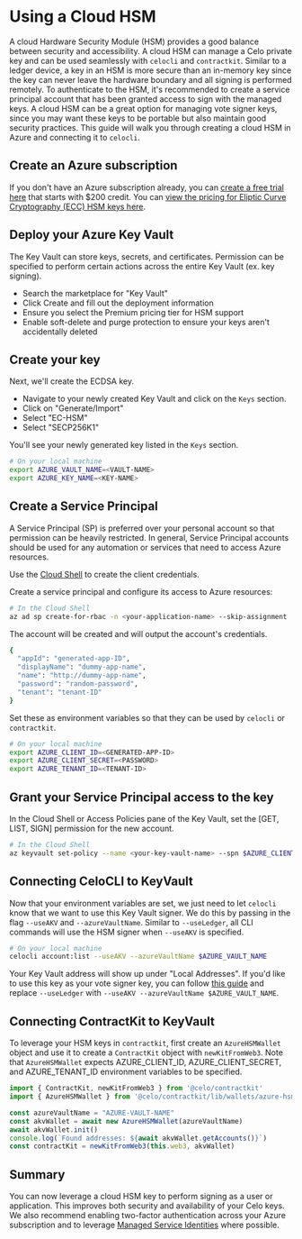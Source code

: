 # Using a Cloud HSM

A cloud Hardware Security Module (HSM) provides a good balance between security and accessibility. A cloud HSM can manage a Celo private key and can be used seamlessly with `celocli` and `contractkit`. Similar to a ledger device, a key in an HSM is more secure than an in-memory key since the key can never leave the hardware boundary and all signing is performed remotely. To authenticate to the HSM, it's recommended to create a service principal account that has been granted access to sign with the managed keys. A cloud HSM can be a great option for managing vote signer keys, since you may want these keys to be portable but also maintain good security practices. This guide will walk you through creating a cloud HSM in Azure and connecting it to `celocli`. 

## Create an Azure subscription

If you don't have an Azure subscription already, you can [create a free trial here](https://azure.microsoft.com/free/) that starts with $200 credit. You can [view the pricing for Eliptic Curve Cryptography (ECC) HSM keys here](https://azure.microsoft.com/pricing/details/key-vault/).

## Deploy your Azure Key Vault

The Key Vault can store keys, secrets, and certificates. Permission can be specified to perform certain actions across the entire Key Vault (ex. key signing).
- Search the marketplace for "Key Vault"
- Click Create and fill out the deployment information
- Ensure you select the Premium pricing tier for HSM support
- Enable soft-delete and purge protection to ensure your keys aren't accidentally deleted

## Create your key

Next, we'll create the ECDSA key. 
- Navigate to your newly created Key Vault and click on the `Keys` section. 
- Click on "Generate/Import"
- Select "EC-HSM"
- Select "SECP256K1"

You'll see your newly generated key listed in the `Keys` section.

```bash
# On your local machine
export AZURE_VAULT_NAME=<VAULT-NAME>
export AZURE_KEY_NAME=<KEY-NAME>
```

## Create a Service Principal

A Service Principal (SP) is preferred over your personal account so that permission can be heavily restricted. In general, Service Principal accounts should be used for any automation or services that need to access Azure resources.

Use the [Cloud Shell](https://shell.azure.com/bash) to create the client credentials.

Create a service principal and configure its access to Azure resources:

```bash
# In the Cloud Shell
az ad sp create-for-rbac -n <your-application-name> --skip-assignment
```

The account will be created and will output the account's credentials.

```bash
{
  "appId": "generated-app-ID",
  "displayName": "dummy-app-name",
  "name": "http://dummy-app-name",
  "password": "random-password",
  "tenant": "tenant-ID"
}
```

Set these as environment variables so that they can be used by `celocli` or `contractkit`.

```bash
# On your local machine
export AZURE_CLIENT_ID=<GENERATED-APP-ID>
export AZURE_CLIENT_SECRET=<PASSWORD>
export AZURE_TENANT_ID=<TENANT-ID>
```

## Grant your Service Principal access to the key

In the Cloud Shell or Access Policies pane of the Key Vault, set the [GET, LIST, SIGN] permission for the new account.

```bash
# In the Cloud Shell
az keyvault set-policy --name <your-key-vault-name> --spn $AZURE_CLIENT_ID --key-permissions get list sign
```

## Connecting CeloCLI to KeyVault

Now that your environment variables are set, we just need to let `celocli` know that we want to use this Key Vault signer. We do this by passing in the flag `--useAKV` and `--azureVaultName`. Similar to `--useLedger`, all CLI commands will use the HSM signer when `--useAKV` is specified.

```bash
# On your local machine
celocli account:list --useAKV --azureVaultName $AZURE_VAULT_NAME
```

Your Key Vault address will show up under "Local Addresses". If you'd like to use this key as your vote signer key, you can follow [this guide](./quick-start.md#authorize-vote-signer-keys) and replace `--useLedger` with `--useAKV --azureVaultName $AZURE_VAULT_NAME`.

## Connecting ContractKit to KeyVault

To leverage your HSM keys in `contractkit`, first create an `AzureHSMWallet` object and use it to create a `ContractKit` object with `newKitFromWeb3`. Note that `AzureHSMWallet` expects AZURE_CLIENT_ID, AZURE_CLIENT_SECRET, and AZURE_TENANT_ID environment variables to be specified.

```js
import { ContractKit, newKitFromWeb3 } from '@celo/contractkit'
import { AzureHSMWallet } from '@celo/contractkit/lib/wallets/azure-hsm-wallet'

const azureVaultName = "AZURE-VAULT-NAME"
const akvWallet = await new AzureHSMWallet(azureVaultName)
await akvWallet.init()
console.log(`Found addresses: ${await akvWallet.getAccounts()}`)
const contractKit = newKitFromWeb3(this.web3, akvWallet)
```

## Summary

You can now leverage a cloud HSM key to perform signing as a user or application. This improves both security and availability of your Celo keys. We also recommend enabling two-factor authentication across your Azure subscription and to leverage [Managed Service Identities](https://docs.microsoft.com/azure/active-directory/managed-identities-azure-resources/overview) where possible.
